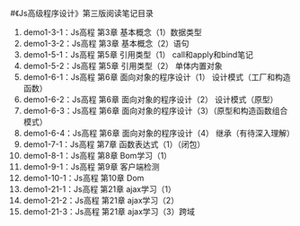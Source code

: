 #《Js高级程序设计》第三版阅读笔记目录
1. demo1-3-1：Js高程 第3章 基本概念（1）数据类型
2. demo1-3-2：Js高程 第3章 基本概念（2）语句
3. demo1-5-1：Js高程 第5章 引用类型（1） call和apply和bind笔记
4. demo1-5-2：Js高程 第5章 引用类型（2） 单体内置对象
5. demo1-6-1：Js高程 第6章 面向对象的程序设计（1） 设计模式（工厂和构造函数）
6. demo1-6-2：Js高程 第6章 面向对象的程序设计（2） 设计模式（原型）
7. demo1-6-3：Js高程 第6章 面向对象的程序设计（3）（原型和构造函数组合模式）
8. demo1-6-4：Js高程 第6章 面向对象的程序设计（4） 继承（有待深入理解）
9. demo1-7-1：Js高程 第7章 函数表达式（1）（闭包）
10. demo1-8-1：Js高程 第8章 Bom学习（1）
11. demo1-9-1：Js高程 第9章 客户端检测
12. demo1-10-1：Js高程 第10章 Dom
13. demo1-21-1：Js高程 第21章 ajax学习（1）
14. demo1-21-2：Js高程 第21章 ajax学习（2）
15. demo1-21-3：Js高程 第21章 ajax学习（3）跨域